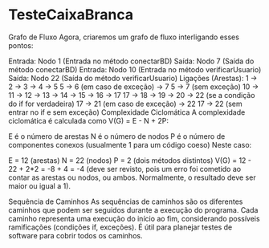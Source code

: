 # TesteCaixaBranca

Grafo de Fluxo
Agora, criaremos um grafo de fluxo interligando esses pontos:

Entrada: Nodo 1 (Entrada no método conectarBD)
Saída: Nodo 7 (Saída do método conectarBD)
Entrada: Nodo 10 (Entrada no método verificarUsuario)
Saída: Nodo 22 (Saída do método verificarUsuario)
Ligações (Arestas):
1 -> 2 -> 3 -> 4 -> 5
5 -> 6 (em caso de exceção) -> 7
5 -> 7 (sem exceção)
10 -> 11 -> 12 -> 13 -> 14 -> 15 -> 16 -> 17
17 -> 18 -> 19 -> 20 -> 22 (se a condição do if for verdadeira)
17 -> 21 (em caso de exceção) -> 22
17 -> 22 (sem entrar no if e sem exceção)
Complexidade Ciclomática
A complexidade ciclomática é calculada como V(G) = E - N + 2P:

E é o número de arestas
N é o número de nodos
P é o número de componentes conexos (usualmente 1 para um código coeso)
Neste caso:

E = 12 (arestas)
N = 22 (nodos)
P = 2 (dois métodos distintos)
V(G) = 12 - 22 + 2*2 = -8 + 4 = -4 (deve ser revisto, pois um erro foi cometido ao contar as arestas ou nodos, ou ambos. Normalmente, o resultado deve ser maior ou igual a 1).

Sequência de Caminhos
As sequências de caminhos são os diferentes caminhos que podem ser seguidos durante a execução do programa. Cada caminho representa uma execução do início ao fim, considerando possíveis ramificações (condições if, exceções). É útil para planejar testes de software para cobrir todos os caminhos.
